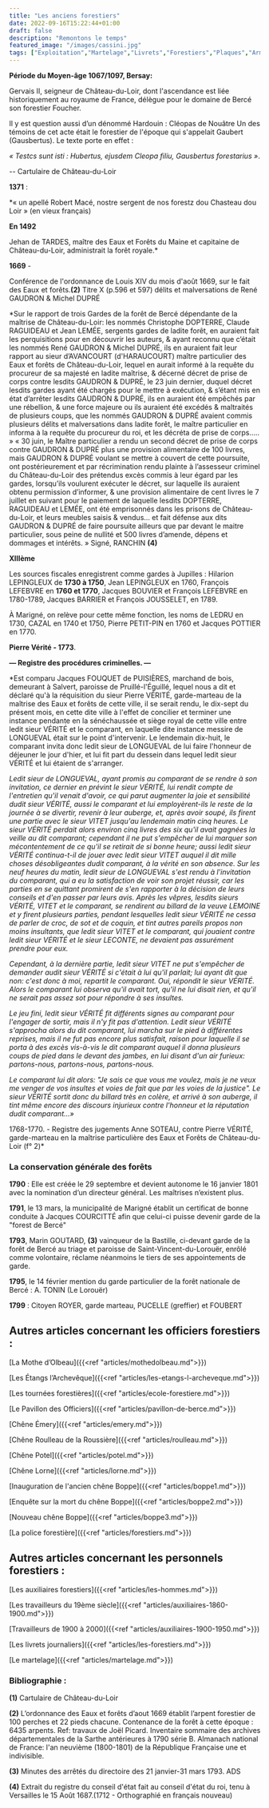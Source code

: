 ```yaml
---
title: "Les anciens forestiers"
date: 2022-09-16T15:22:44+01:00
draft: false
description: "Remontons le temps"
featured_image: "/images/cassini.jpg"
tags: ["Exploitation","Martelage","Livrets","Forestiers","Plaques","Armement"]
---
```


**Période du Moyen-âge 1067/1097, Bersay:** 

Gervais II, seigneur de Château-du-Loir, 
dont l'ascendance est liée historiquement au royaume de France, 
délègue pour le domaine de Bercé son forestier Foucher.

Il y est question aussi d’un dénommé Hardouin : Cléopas de Nouâtre
Un des témoins de cet acte était le forestier de l'époque qui s'appelait Gaubert (Gausbertus).
Le texte porte en effet : 

*« Testcs sunt isti : Hubertus, ejusdem Cleopa filiu, Gausbertus forestarius »*.

-- Cartulaire de Château-du-Loir

**1371** :

*« un apellé Robert Macé, nostre sergent de nos forestz dou Chasteau dou Loir » (en vieux français)


**En 1492**

Jehan de TARDES, maître des Eaux et Forêts du Maine et capitaine de Château-du-Loir, 
administrait la forêt royale.* 


**1669** - 

Conférence de l'ordonnance de Louis XIV du mois d'août 1669, sur le fait des Eaux et forêts.**(2)**
Titre X (p.596 et 597) délits et malversations de René GAUDRON & Michel DUPRÉ

*Sur le rapport de trois Gardes de la forêt de Bercé dépendante de la maîtrise de Château-du-Loir: les nommés Christophe DOPTERRE, Claude RAGUIDEAU et Jean LEMÉE, sergents gardes de ladite forêt, en auraient fait les perquisitions pour en découvrir les auteurs, & ayant reconnu que c’était les nommés René GAUDRON & Michel DUPRÉ, ils en auraient fait leur rapport au sieur d’AVANCOURT (d'HARAUCOURT) maître particulier des Eaux et forêts de Château-du-Loir, lequel en aurait informé à la requête du procureur de sa majesté en ladite maîtrise, & décerné décret de prise de corps contre lesdits GAUDRON & DUPRÉ, le 23 juin dernier, duquel décret lesdits gardes ayant été chargés pour le mettre à exécution, & s’étant mis en état d’arrêter lesdits GAUDRON & DUPRÉ, ils en auraient été empêchés par une rébellion, & une force majeure ou ils auraient été excédés & maltraités de plusieurs coups, que les nommés GAUDRON & DUPRÉ avaient commis plusieurs délits et malversations dans ladite forêt, le maître particulier en informa à la requête du procureur du roi, et les décréta de prise de corps….. » « 30 juin, le Maître particulier a rendu un second décret de prise de corps contre GAUDRON & DUPRÉ plus une provision alimentaire de 100 livres, mais GAUDRON & DUPRÉ voulant se mettre à couvert de cette poursuite, ont postérieurement et par récrimination rendu plainte à l’assesseur criminel du Château-du-Loir des prétendus excès commis à leur égard par les gardes, lorsqu’ils voulurent exécuter le  décret, sur laquelle ils auraient obtenu permission d’informer, & une provision alimentaire de cent livres le 7 juillet en suivant pour le paiement de laquelle lesdits DOPTERRE, RAGUIDEAU et LEMÉE, ont été emprisonnés dans les prisons de Château-du-Loir, et leurs meubles saisis & vendus… et fait défense aux dits GAUDRON & DUPRÉ de faire poursuite ailleurs que par devant le maitre particulier, sous peine de nullité et 500 livres d’amende, dépens et dommages et intérêts. » Signé, RANСHIN **(4)**

**XIIIème**

Les sources fiscales enregistrent comme gardes à Jupilles : 
Hilarion LEPINGLEUX de **1730 à 1750**, Jean LEPINGLEUX en 1760, François LEFEBVRE en **1760 et 1770**, Jacques BOUVIER et François LEFEBVRE en 1780-1789, Jacques BARRIER et François JOUSSELET, en 1789.

À Marigné, on relève pour cette même fonction, les noms de LEDRU en 1730, CAZAL en 1740 et 1750, Pierre PETIT-PIN en 1760 et Jacques POTTIER en 1770. 



**Pierre Vérité - 1773**.

**— Registre des procédures criminelles. —**

*Est comparu Jacques FOUQUET de PUISIÈRES, marchand de bois, demeurant à Salvert, paroisse de Pruillé-l'Éguillé, lequel nous a dit et déclaré qu'à la réquisition du sieur Pierre VÉRITÉ, garde-marteau de la maîtrise des Eaux et forêts de cette ville, il se serait rendu, le dix-sept du présent mois, en cette dite ville à l'effet de concilier et terminer une instance pendante en la sénéchaussée et siège royal de cette ville entre ledit sieur VÉRITÉ et le comparant, en laquelle dite instance messire de LONGUEVAL était sur le point d'intervenir. Le lendemain dix-huit, le comparant invita donc ledit sieur de LONGUEVAL de lui faire l'honneur de déjeuner le jour d'hier, et lui fit part du dessein dans lequel ledit sieur VÉRITÉ et lui étaient de s'arranger.

*Ledit sieur de LONGUEVAL, ayant promis au comparant de se rendre à son invitation, ce dernier en prévint le sieur VÉRITÉ, lui rendit compte de l'entretien qu'il venait d'avoir, ce qui parut augmenter la joie et sensibilité dudit sieur VÉRITÉ, aussi le comparant et lui employèrent-ils le reste de la journée à se divertir, revenir à leur auberge, et, après avoir soupé, ils firent une partie avec le sieur VITET jusqu'au lendemain matin cinq heures. Le sieur VÉRITÉ perdait alors environ cinq livres des six qu'il avait gagnées la veille au dit comparant; cependant il ne put s'empêcher de lui marquer son mécontentement de ce qu'il se retirait de si bonne heure; aussi ledit sieur VÉRITÉ continua-t-il de jouer avec ledit sieur VITET auquel il dit mille choses désobligeantes dudit comparant, à la vérité en son absence. Sur les neuf heures du matin, ledit sieur de LONGUEVAL s'est rendu à l'invitation du comparant, qui a eu la satisfaction de voir son projet réussir, car les parties en se quittant promirent de s'en rapporter à la décision de leurs conseils et d'en passer par leurs avis. Après les vêpres, lesdits sieurs VÉRITÉ, VITET et le comparant, se rendirent au billard de la veuve LEMOINE et y firent plusieurs parties, pendant lesquelles ledit sieur VÉRITÉ ne cessa de parler de croc, de sot et de coquin, et tint autres pareils propos non moins insultants, que ledit sieur VITET et le comparant, qui jouaient contre ledit sieur VÉRITÉ et le sieur LECONTE, ne devaient pas assurément prendre pour eux.*

*Cependant, à la dernière partie, ledit sieur VITET ne put s'empêcher de demander audit sieur VÉRITÉ si c'était à lui qu'il parlait; lui ayant dit que non: c'est donc à moi, repartit le comparant. Oui, répondit le sieur VÉRITÉ. Alors le comparant lui observa qu'il avait tort, qu'il ne lui disait rien, et qu'il ne serait pas assez sot pour répondre à ses insultes.*

*Le jeu fini, ledit sieur VÉRITÉ fit différents signes au comparant pour l'engager de sortir, mais il n'y fit pas d'attention. Ledit sieur VÉRITÉ s'approcha alors du dit comparant, lui marcha sur le pied à différentes reprises, mais il ne fut pas encore plus satisfait, raison pour laquelle il se porta à des excès vis-à-vis le dit comparant auquel il donna plusieurs coups de pied dans le devant des jambes, en lui disant d'un air furieux: partons-nous, partons-nous, partons-nous.*

*Le comparant lui dit alors: "Je sais ce que vous me voulez, mais je ne veux me venger de vos insultes et voies de fait que par les voies de la justice". Le sieur VÉRITÉ sortit donc du billard très en colère, et arrivé à son auberge, il tint même encore des discours injurieux contre l'honneur et la réputation dudit comparant...»* 

1768-1770. -  Registre des jugements Anne SOTEAU, contre Pierre VÉRITÉ, garde-marteau en la maîtrise particulière des Eaux et Forêts de Château-du-Loir (f° 2)* 
 
### La conservation générale des forêts

**1790** : Elle est créée le 29 septembre et devient autonome le 16 janvier 1801 avec la nomination d’un directeur général. Les maîtrises n’existent plus.

**1791**, le 13 mars, la municipalité de Marigné établit un certificat de bonne conduite à Jacques COURCITTÉ afin que celui-ci puisse devenir garde de la "forest de Bercé"

**1793**, Marin GOUTARD, **(3)** vainqueur de la Bastille, ci-devant garde de la forêt de Bercé au triage et paroisse de Saint-Vincent-du-Lorouër, enrôlé comme volontaire, réclame néanmoins le tiers de ses appointements de garde. 

**1795**, le 14 février mention du garde particulier de la forêt nationale de Bercé : A. TONIN (Le Lorouër)

**1799** : Citoyen ROYER, garde marteau, PUCELLE (greffier) et FOUBERT

## Autres articles concernant les officiers forestiers : ## 


[La Mothe d’Olbeau]({{<ref "articles/mothedolbeau.md">}})

[Les Étangs l’Archevêque]({{<ref "articles/les-etangs-l-archeveque.md">}})

[Les tournées forestières]({{<ref "articles/ecole-forestiere.md">}})

[Le Pavillon des Officiers]({{<ref "articles/pavillon-de-berce.md">}})

[Chêne Émery]({{<ref "articles/emery.md">}})

[Chêne Roulleau de la Roussière]({{<ref "articles/roulleau.md">}})

[Chêne Potel]({{<ref "articles/potel.md">}})

[Chêne Lorne]({{<ref "articles/lorne.md">}})

[Inauguration de l'ancien chêne Boppe]({{<ref "articles/boppe1.md">}})

[Enquête sur la mort du chêne Boppe]({{<ref "articles/boppe2.md">}})

[Nouveau chêne Boppe]({{<ref "articles/boppe3.md">}})

[La police forestière]({{<ref "articles/forestiers.md">}})

## Autres articles concernant les personnels forestiers : ## 


[Les auxiliaires forestiers]({{<ref "articles/les-hommes.md">}})

[Les travailleurs du 19ème siècle]({{<ref "articles/auxiliaires-1860-1900.md">}})

[Travailleurs de 1900 à 2000]({{<ref "articles/auxiliaires-1900-1950.md">}})

[Les livrets journaliers]({{<ref "articles/les-forestiers.md">}})

[Le martelage]({{<ref "articles/martelage.md">}})


### Bibliographie :

**(1)** Cartulaire de Château-du-Loir

**(2)** L’ordonnance des Eaux et forêts d’aout 1669 établit l’arpent forestier de 100 perches et 22 pieds chacune. Contenance de la forêt à cette époque : 6435 arpents. Ref: travaux de Joël Picard.
Inventaire sommaire des archives départementales de la Sarthe antérieures à 1790 série B.
Almanach national de France: l'an neuvième (1800-1801) de la République Française une et indivisible.

**(3)** Minutes des arrêtés du directoire  des 21 janvier-31 mars 1793. ADS

**(4)**  Extrait du registre du conseil d'état fait au conseil d'état du roi, tenu à Versailles le 15 Août 1687.(1712 - Orthographié en français nouveau) 
